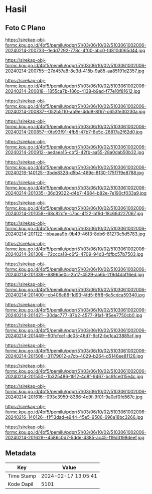 # Hasil

## Foto C Plano

https://sirekap-obj-formc.kpu.go.id/4bf5/pemilu/pdpr/51/03/06/10/02/5103061002006-20240214-200733--1edd7292-778c-4f00-abc0-fd810d065d44.jpg

https://sirekap-obj-formc.kpu.go.id/4bf5/pemilu/pdpr/51/03/06/10/02/5103061002006-20240214-200755--27d457a8-8e3d-415b-9a85-aa85191d2357.jpg

https://sirekap-obj-formc.kpu.go.id/4bf5/pemilu/pdpr/51/03/06/10/02/5103061002006-20240214-200818--1855ca7b-186c-4138-b9ad-f77e10f81612.jpg

https://sirekap-obj-formc.kpu.go.id/4bf5/pemilu/pdpr/51/03/06/10/02/5103061002006-20240214-200837--052b5110-ab9e-4dd8-8f67-c653fe30230a.jpg

https://sirekap-obj-formc.kpu.go.id/4bf5/pemilu/pdpr/51/03/06/10/02/5103061002006-20240214-200857--0fe93f91-4fb5-47b7-8e5c-26817a2f62d0.jpg

https://sirekap-obj-formc.kpu.go.id/4bf5/pemilu/pdpr/51/03/06/10/02/5103061002006-20240214-200912--aedaea15-cbf2-42fb-aa55-28a0dab50b32.jpg

https://sirekap-obj-formc.kpu.go.id/4bf5/pemilu/pdpr/51/03/06/10/02/5103061002006-20240216-140125--3bde8328-d5b4-469e-8130-175f7f9e8788.jpg

https://sirekap-obj-formc.kpu.go.id/4bf5/pemilu/pdpr/51/03/06/10/02/5103061002006-20240214-201035--36d39322-d4b7-4684-b82e-7e190cf033a9.jpg

https://sirekap-obj-formc.kpu.go.id/4bf5/pemilu/pdpr/51/03/06/10/02/5103061002006-20240214-201058--68c82cfe-c7bc-4f22-bf9d-18c66d227067.jpg

https://sirekap-obj-formc.kpu.go.id/4bf5/pemilu/pdpr/51/03/06/10/02/5103061002006-20240214-201122--bbaaaa9b-9b49-46f3-8db6-81273c5d5783.jpg

https://sirekap-obj-formc.kpu.go.id/4bf5/pemilu/pdpr/51/03/06/10/02/5103061002006-20240214-201308--72ccca18-c6f2-4709-94d3-fdfbc57b7503.jpg

https://sirekap-obj-formc.kpu.go.id/4bf5/pemilu/pdpr/51/03/06/10/02/5103061002006-20240214-201339--68965e0c-2b17-4529-aa6b-2f9d4daf16ed.jpg

https://sirekap-obj-formc.kpu.go.id/4bf5/pemilu/pdpr/51/03/06/10/02/5103061002006-20240214-201400--cb406e88-1d93-4fd5-8ff8-6e5cdca59340.jpg

https://sirekap-obj-formc.kpu.go.id/4bf5/pemilu/pdpr/51/03/06/10/02/5103061002006-20240214-201421--30dac777-87b2-4577-91a1-1f5ee7750cb0.jpg

https://sirekap-obj-formc.kpu.go.id/4bf5/pemilu/pdpr/51/03/06/10/02/5103061002006-20240214-201449--50fcfce1-dc05-46d7-9cf2-bc1ca23885cf.jpg

https://sirekap-obj-formc.kpu.go.id/4bf5/pemilu/pdpr/51/03/06/10/02/5103061002006-20240214-201508--31179012-a7cb-4029-b264-d5146ee81126.jpg

https://sirekap-obj-formc.kpu.go.id/4bf5/pemilu/pdpr/51/03/06/10/02/5103061002006-20240214-201550--1b325486-1912-4d8f-9467-bc91ce015e4c.jpg

https://sirekap-obj-formc.kpu.go.id/4bf5/pemilu/pdpr/51/03/06/10/02/5103061002006-20240214-201616--093c3959-8366-4c9f-9f01-9a0ef0fd567c.jpg

https://sirekap-obj-formc.kpu.go.id/4bf5/pemilu/pdpr/51/03/06/10/02/5103061002006-20240216-140126--f1f13dad-e944-45e5-9506-696a18bc3266.jpg

https://sirekap-obj-formc.kpu.go.id/4bf5/pemilu/pdpr/51/03/06/10/02/5103061002006-20240214-201629--4586c0d7-5dde-4385-ac45-f19d3198deef.jpg


## Metadata

| Key        | Value               |
| ---------- | ------------------- |
| Time Stamp | 2024-02-17 13:05:41 |
| Kode Dapil | 5101                |



